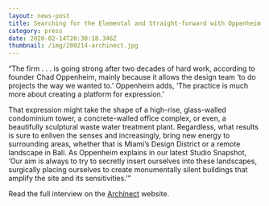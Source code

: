 ```yaml
---
layout: news-post
title: Searching for the Elemental and Straight-forward with Oppenheim Architecture
category: press
date: 2020-02-14T20:30:18.346Z
thumbnail: /img/200214-archinect.jpg
---
```

“The firm . . . is going strong after two decades of hard work, according to founder Chad Oppenheim, mainly because it allows the design team ‘to do projects the way we wanted to.’ Oppenheim adds, ‘The practice is much more about creating a platform for expression.’

That expression might take the shape of a high-rise, glass-walled condominium tower, a concrete-walled office complex, or even, a beautifully sculptural waste water treatment plant. Regardless, what results is sure to enliven the senses and increasingly, bring new energy to surrounding areas, whether that is Miami’s Design District or a remote landscape in Bali. As Oppenheim explains in our latest Studio Snapshot, ‘Our aim is always to try to secretly insert ourselves into these landscapes, surgically placing ourselves to create monumentally silent buildings that amplify the site and its sensitivities.'”

Read the full interview on the [Archinect](https://archinect.com/features/article/150184070/searching-for-the-elemental-and-straight-forward-with-oppenheim-architecture) website.

